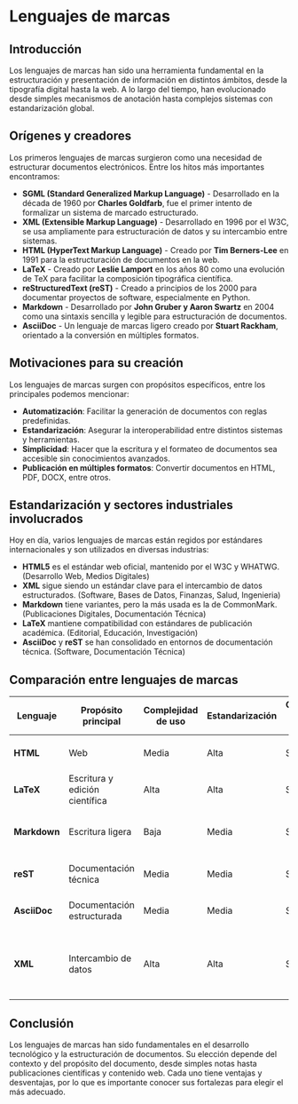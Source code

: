 # Lenguajes de marcas

## Introducción

Los lenguajes de marcas han sido una herramienta fundamental en la estructuración y presentación de información en distintos ámbitos, desde la tipografía digital hasta la web. A lo largo del tiempo, han evolucionado desde simples mecanismos de anotación hasta complejos sistemas con estandarización global.

## Orígenes y creadores

Los primeros lenguajes de marcas surgieron como una necesidad de estructurar documentos electrónicos. Entre los hitos más importantes encontramos:

- **SGML (Standard Generalized Markup Language)** - Desarrollado en la década de 1960 por **Charles Goldfarb**, fue el primer intento de formalizar un sistema de marcado estructurado.
- **XML (Extensible Markup Language)** - Desarrollado en 1996 por el W3C, se usa ampliamente para estructuración de datos y su intercambio entre sistemas.
- **HTML (HyperText Markup Language)** - Creado por **Tim Berners-Lee** en 1991 para la estructuración de documentos en la web.
- **LaTeX** - Creado por **Leslie Lamport** en los años 80 como una evolución de TeX para facilitar la composición tipográfica científica.
- **reStructuredText (reST)** - Creado a principios de los 2000 para documentar proyectos de software, especialmente en Python.
- **Markdown** - Desarrollado por **John Gruber y Aaron Swartz** en 2004 como una sintaxis sencilla y legible para estructuración de documentos.
- **AsciiDoc** - Un lenguaje de marcas ligero creado por **Stuart Rackham**, orientado a la conversión en múltiples formatos.

## Motivaciones para su creación

Los lenguajes de marcas surgen con propósitos específicos, entre los principales podemos mencionar:

- **Automatización**: Facilitar la generación de documentos con reglas predefinidas.
- **Estandarización**: Asegurar la interoperabilidad entre distintos sistemas y herramientas.
- **Simplicidad**: Hacer que la escritura y el formateo de documentos sea accesible sin conocimientos avanzados.
- **Publicación en múltiples formatos**: Convertir documentos en HTML, PDF, DOCX, entre otros.

## Estandarización y sectores industriales involucrados

Hoy en día, varios lenguajes de marcas están regidos por estándares internacionales y son utilizados en diversas industrias:

- **HTML5** es el estándar web oficial, mantenido por el W3C y WHATWG. (Desarrollo Web, Medios Digitales)
- **XML** sigue siendo un estándar clave para el intercambio de datos estructurados. (Software, Bases de Datos, Finanzas, Salud, Ingenieria)
- **Markdown** tiene variantes, pero la más usada es la de CommonMark. (Publicaciones Digitales, Documentación Técnica)
- **LaTeX** mantiene compatibilidad con estándares de publicación académica. (Editorial, Educación, Investigación)
- **AsciiDoc** y **reST** se han consolidado en entornos de documentación técnica. (Software, Documentación Técnica)

## Comparación entre lenguajes de marcas

| Lenguaje   | Propósito principal      | Complejidad de uso | Estandarización | Conversión a otros formatos | Sectores industriales |
|-----------|-------------------------|------------------|----------------|-----------------------------|--------------------------|
| **HTML**  | Web                      | Media            | Alta           | Sí                          | Desarrollo Web, Medios Digitales |
| **LaTeX** | Escritura y edición científica    | Alta             | Alta           | Sí                          | Educación, Investigación, Editorial |
| **Markdown** | Escritura ligera       | Baja             | Media          | Sí                          | Publicaciones Digitales, Documentación Técnica |
| **reST**  | Documentación técnica    | Media            | Media          | Sí                          | Software, Documentación Técnica |
| **AsciiDoc** | Documentación estructurada | Media      | Media          | Sí                          | Software, Documentación Técnica |
| **XML**  | Intercambio de datos      | Alta            | Alta           | Sí                          | Software, Bases de Datos, Finanzas, Salud, ingenieria |

## Conclusión

Los lenguajes de marcas han sido fundamentales en el desarrollo tecnológico y la estructuración de documentos. Su elección depende del contexto y del propósito del documento, desde simples notas hasta publicaciones científicas y contenido web. Cada uno tiene ventajas y desventajas, por lo que es importante conocer sus fortalezas para elegir el más adecuado.
